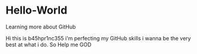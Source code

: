 # Hello-World
Learning more about GitHub

Hi this is b45hpr1nc355
i'm perfecting my GitHub skills i wanna be the very best at what i do. 
So Help me GOD
